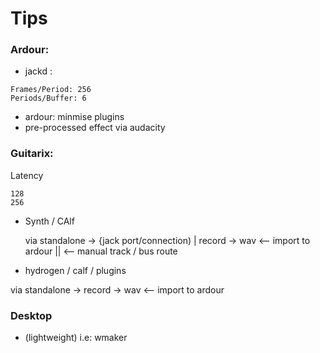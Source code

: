 # Tips

### Ardour: 
 
 - jackd : 
 
 ```
 Frames/Period: 256
 Periods/Buffer: 6
 ```
 
 - ardour: minmise plugins
 - pre-processed effect via audacity
 
### Guitarix:
 
 Latency
 
 ```
 128
 256
 ```
 
- Synth / CAlf

  via standalone -> {jack port/connection) |  record -> wav <-- import to ardour ||
                                  <-- manual track / bus route
 - hydrogen / calf / plugins
 
  via standalone -> record -> wav <-- import to ardour
  
### Desktop 

- (lightweight) i.e: wmaker
